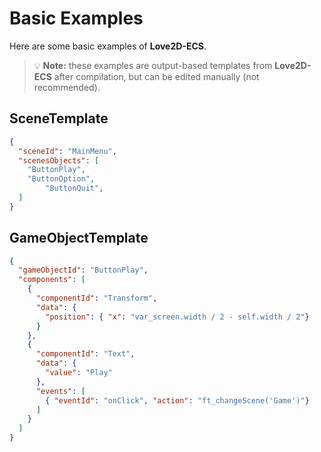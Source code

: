 # Basic Examples
Here are some basic examples of **Love2D-ECS**.

> :bulb: **Note:** these examples are output-based templates from **Love2D-ECS** after compilation, but can be edited manually (not recommended).

## SceneTemplate
```json
{
  "sceneId": "MainMenu",
  "scenesObjects": [
    "ButtonPlay",
    "ButtonOption",
        "ButtonQuit",
  ]
}
```

## GameObjectTemplate
```json
{
  "gameObjectId": "ButtonPlay",
  "components": [
    {
      "componentId": "Transform",
      "data": {
        "position": { "x": "var_screen.width / 2 - self.width / 2"}
      }
    },
    {
      "componentId": "Text",
      "data": {
        "value": "Play"
      },
      "events": [
        { "eventId": "onClick", "action": "ft_changeScene('Game')"}
      ]
    }
  ]
}
```
